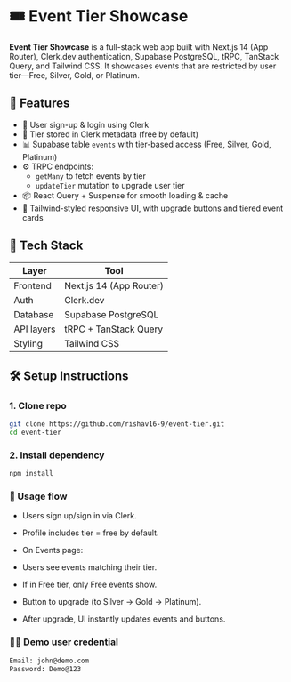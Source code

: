# 🎟️ Event Tier Showcase

**Event Tier Showcase** is a full-stack web app built with Next.js 14 (App Router), Clerk.dev authentication, Supabase PostgreSQL, tRPC, TanStack Query, and Tailwind CSS. It showcases events that are restricted by user tier—Free, Silver, Gold, or Platinum.

## 🚀 Features

- 🎫 User sign-up & login using Clerk
- 🧾 Tier stored in Clerk metadata (free by default)
- 📊 Supabase table `events` with tier-based access (Free, Silver, Gold, Platinum)
- ⚙️ TRPC endpoints:
  - `getMany` to fetch events by tier
  - `updateTier` mutation to upgrade user tier
- 📦 React Query + Suspense for smooth loading & cache
- 🎨 Tailwind-styled responsive UI, with upgrade buttons and tiered event cards

## 🧱 Tech Stack

| Layer      | Tool                    |
| ---------- | ----------------------- |
| Frontend   | Next.js 14 (App Router) |
| Auth       | Clerk.dev               |
| Database   | Supabase PostgreSQL     |
| API layers | tRPC + TanStack Query   |
| Styling    | Tailwind CSS            |

## 🛠️ Setup Instructions

### 1. Clone repo

```bash
git clone https://github.com/rishav16-9/event-tier.git
cd event-tier
```

### 2. Install dependency

```bash
npm install
```

### 🧩 Usage flow

- Users sign up/sign in via Clerk.

- Profile includes tier = free by default.

- On Events page:

- Users see events matching their tier.

- If in Free tier, only Free events show.

- Button to upgrade (to Silver → Gold → Platinum).

- After upgrade, UI instantly updates events and buttons.

### 👩‍💻 Demo user credential

```bash
Email: john@demo.com
Password: Demo@123
```
